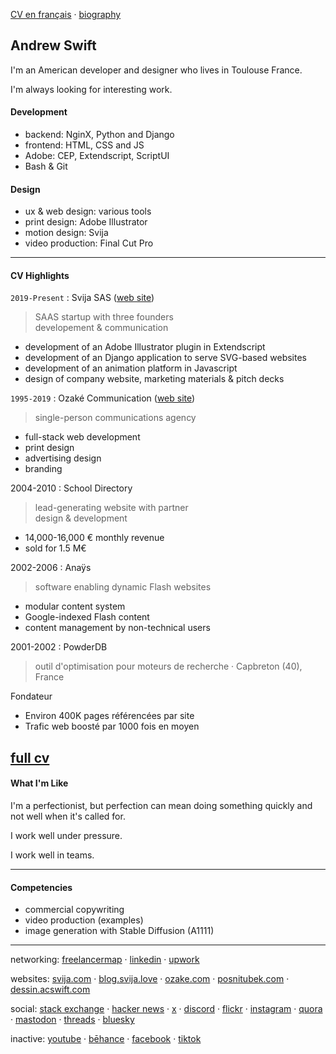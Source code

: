 [CV en français](CV%C2%A0(fran%C3%A7ais).md) · [biography](bio.md)

## Andrew Swift

I'm an American developer and designer who lives in Toulouse France.

I'm always looking for interesting work.

#### Development
- backend: NginX, Python and Django
- frontend: HTML, CSS and JS
- Adobe: CEP, Extendscript, ScriptUI
- Bash & Git

#### Design
- ux & web design: various tools
- print design: Adobe Illustrator
- motion design: Svija
- video production: Final Cut Pro

---
#### CV Highlights

`2019-Present` : Svija SAS ([web site](https://svija.com))
> SAAS startup with three founders  
> developement & communication
- development of an Adobe Illustrator plugin in Extendscript
- development of an Django application to serve SVG-based websites
- development of an animation platform in Javascript
- design of company website, marketing materials & pitch decks

`1995-2019` : Ozaké Communication ([web site](https://ozake.com))
> single-person communications agency
- full-stack web development
- print design
- advertising design
- branding

2004-2010 : School Directory
> lead-generating website with partner  
> design & development
- 14,000-16,000 € monthly revenue
- sold for 1.5 M€

2002-2006 : Anaÿs
> software enabling dynamic Flash websites
- modular content system
- Google-indexed Flash content
- content management by non-technical users

2001-2002 : PowderDB
> outil d'optimisation pour moteurs de recherche · Capbreton (40), France

Fondateur

- Environ 400K pages référencées par site
- Trafic web boosté par 1000 fois en moyen

[full cv](CV.md)
---
#### What I'm Like

I'm a perfectionist, but perfection can mean doing something quickly and not well when it's called for.

I work well under pressure.

I work well in teams.

---
#### Competencies

- commercial copywriting
- video production (examples)
- image generation with Stable Diffusion (A1111)

---
networking:
[freelancermap](https://www.freelancermap.com/profile/andrew-swift) ·
[linkedin](https://www.linkedin.com/in/andrew-swift-89415014b/) ·
[upwork](https://www.upwork.com/freelancers/~01be05117193e5a372)

websites:
[svija.com](https://svija.com "building websites with Adobe Illustrator") ·
[blog.svija.love](https://blog.svija.love "company blog") ·
[ozake.com](https://ozake.com "design & web development") ·
[posnitubek.com](http://posnitubek.com "personal blog") ·
[dessin.acswift.com](http://dessin.acswift.com/ "drawing classes (in French)")

social:
[stack exchange](https://stackexchange.com/users/27587/andrew-swift "Stack Exchange profile page") ·
[hacker news](https://news.ycombinator.com/user?id=AndrewSwift "Hacker News profile page") ·
[x](https://x.com/andysvija "X feed") ·
[discord](https://discord.com/users/798242260365738064 "Discord profile") · 
[flickr](https://www.flickr.com/people/andrewcarrollswift/ "classical drawings") ·
[instagram](https://instagram.com/acswift "photography") ·
[quora](https://www.quora.com/profile/Andrew-Swift-35 "questions and answers") ·
[mastodon](https://mastodon.social/@acswift "networking") ·
[threads](https://www.threads.net/@acswift "networking") ·
[bluesky](https://bsky.app/profile/acswift.bsky.social "networking")

inactive:
[youtube](https://www.youtube.com/@andysvija "unused") ·
[bēhance](https://www.behance.net/andrewswift "unused") ·
[facebook](https://www.facebook.com/andrewcswift "unused") ·
[tiktok](https://www.tiktok.com/@andysvija "unused")

